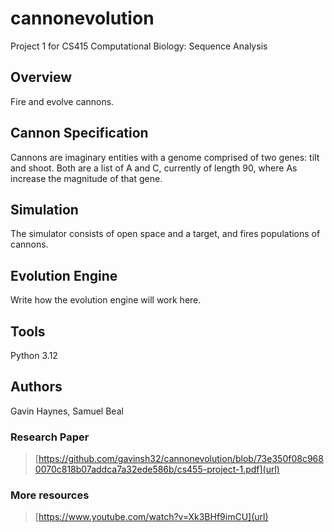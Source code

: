 # cannonevolution
Project 1 for CS415 Computational Biology: Sequence Analysis
## Overview
Fire and evolve cannons.
## Cannon Specification
Cannons are imaginary entities with a genome comprised of two genes: tilt and shoot. Both are a list of A and C, currently of length 90, where As increase the magnitude of that gene.
## Simulation
The simulator consists of open space and a target, and fires populations of cannons.
## Evolution Engine 
Write how the evolution engine will work here.
## Tools
Python 3.12
## Authors
Gavin Haynes,
Samuel Beal 

### Research Paper
> [https://github.com/gavinsh32/cannonevolution/blob/73e350f08c9680070c818b07addca7a32ede586b/cs455-project-1.pdf](url)
### More resources
> [https://www.youtube.com/watch?v=Xk3BHf9imCU](url)
> 
